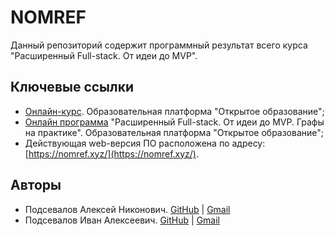 # NOMREF

Данный репозиторий содержит программный результат всего курса "Расширенный Full-stack. От идеи до MVP".

## Ключевые ссылки

- [Онлайн-курс](https://openedu.ru/course/spbu/FULL_STACK_1/). Образовательная платформа "Открытое образование";
- [Онлайн программа](https://openedu.ru/program/spbu/FULL_STACK/?session=self_paced_2021) "Расширенный Full-stack. От идеи до MVP. Графы на практике". Образовательная платформа "Открытое образование";
- Действующая web-версия ПО расположена по адресу: [https://nomref.xyz/](https://nomref.xyz/).

## Авторы

- Подсевалов Алексей Никонович. [GitHub](https://github.com/podsevalovAlex) | [Gmail](podsevalov.alexei@gmail.com)
- Подсевалов Иван Алексеевич. [GitHub](https://github.com/IvPod) | [Gmail](podsevalov.ivan98@gmail.com)
